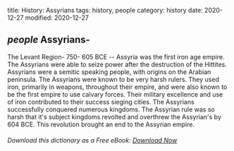 title: History: Assyrians
tags: history, people
category: history
date: 2020-12-27
modified: 2020-12-27

## _people_  Assyrians-
The Levant Region-
  750-
605 BCE
 -- Assyria
was the first iron age empire.  The Assyrians were able to seize power
after the destruction of the Hittites.  Assyrians were a semitic speaking
people, with origins on the Arabian peninsula.  The Assyrians were
known to be very harsh rulers.  They used iron, primarily in weapons,
throughout their empire, and were also known to be the first empire to
use calvary forces.  Their military excellence and use of iron
contributed to their success sieging cities.  The Assyrians
successfully conquered numerous kingdoms.  The Assyrian rule was so
harsh that it's subject kingdoms revolted and overthrew the Assyrian's by
  604 BCE.  This revolution brought an end to the Assyrian empire.


###### Download *this* dictionary as a Free eBook: [Download Now]({static}static/SerfHistoryDictionary.pdf)

